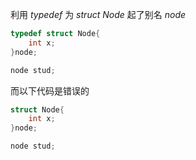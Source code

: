 

利用 $typedef$ 为 $struct~Node$ 起了别名 $node$

```c
typedef struct Node{
	int x;
}node;

node stud;
```

而以下代码是错误的

```c
struct Node{
	int x;
}node;

node stud;
```

